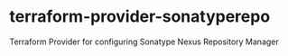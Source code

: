 # terraform-provider-sonatyperepo
Terraform Provider for configuring Sonatype Nexus Repository Manager
